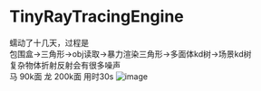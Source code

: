 # TinyRayTracingEngine
蠕动了十几天，过程是
<br>
包围盒->三角形->obj读取->暴力渲染三角形->多面体kd树->场景kd树
<br>
复杂物体折射反射会有很多噪声
<br>
马 90k面 龙 200k面 用时30s
![image](https://github.com/chaosrings/TinyRayTracingEngine/blob/master/TinyEngine/result.jpg)

